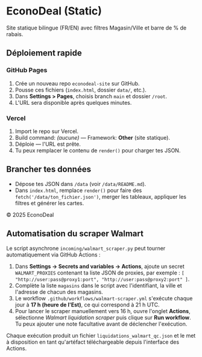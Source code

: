 # EconoDeal (Static)

Site statique bilingue (FR/EN) avec filtres Magasin/Ville et barre de % de rabais.

## Déploiement rapide

### GitHub Pages
1. Crée un nouveau repo `econodeal-site` sur GitHub.
2. Pousse ces fichiers (`index.html`, dossier `data/`, etc.).
3. Dans **Settings > Pages**, choisis branch `main` et dossier `/root`.
4. L'URL sera disponible après quelques minutes.

### Vercel
1. Import le repo sur Vercel.
2. Build command: *(aucune)* — Framework: **Other** (site statique).
3. Déploie — l'URL est prête.
4. Tu peux remplacer le contenu de `render()` pour charger tes JSON.

## Brancher tes données
- Dépose tes JSON dans `/data` (voir `/data/README.md`).
- Dans `index.html`, remplace `render()` pour faire des `fetch('/data/ton_fichier.json')`,
  merger les tableaux, appliquer les filtres et générer les cartes.

© 2025 EconoDeal

## Automatisation du scraper Walmart

Le script asynchrone `incoming/walmart_scraper.py` peut tourner automatiquement via
GitHub Actions :

1. Dans **Settings → Secrets and variables → Actions**, ajoute un secret
   `WALMART_PROXIES` contenant ta liste JSON de proxies, par exemple :
   `[
   "http://user:pass@proxy1:port", "http://user:pass@proxy2:port"
   ]`.
2. Complète la liste `magasins` dans le script avec l'identifiant, la ville et
   l'adresse de chacun des magasins.
3. Le workflow `.github/workflows/walmart-scraper.yml` s'exécute chaque jour à
   **17 h (heure de l'Est)**, ce qui correspond à 21 h UTC.
4. Pour lancer le scraper manuellement vers 16 h, ouvre l'onglet **Actions**,
   sélectionne *Walmart liquidation scraper* puis clique sur **Run workflow**.
   Tu peux ajouter une note facultative avant de déclencher l'exécution.

Chaque exécution produit un fichier `liquidations_walmart_qc.json` et le met à
disposition en tant qu'artéfact téléchargeable depuis l'interface des Actions.
